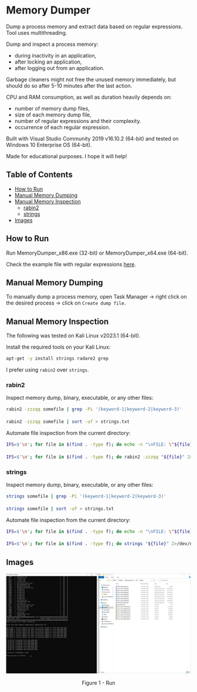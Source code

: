 # Memory Dumper

Dump a process memory and extract data based on regular expressions. Tool uses multithreading.

Dump and inspect a process memory:

* during inactivity in an application,
* after locking an application,
* after logging out from an application.

Garbage cleaners might not free the unused memory immediately, but should do so after 5-10 minutes after the last action.

CPU and RAM consumption, as well as duration heavily depends on:

* number of memory dump files,
* size of each memory dump file,
* number of regular expressions and their complexity.
* occurrence of each regular expression.

Built with Visual Studio Community 2019 v16.10.2 (64-bit) and tested on Windows 10 Enterprise OS (64-bit).

Made for educational purposes. I hope it will help!

## Table of Contents

* [How to Run](#how-to-run)
* [Manual Memory Dumping](#manual-memory-dumping)
* [Manual Memory Inspection](#manual-memory-inspection)
	* [rabin2](#rabin2)
	* [strings](#strings)
* [Images](#images)

## How to Run

Run MemoryDumper_x86.exe (32-bit) or MemoryDumper_x64.exe (64-bit).

Check the example file with regular expressions [here](https://github.com/ivan-sincek/memory-dumper/blob/main/files/expressions.txt).

## Manual Memory Dumping

To manually dump a process memory, open Task Manager -> right click on the desired process -> click on `Create dump file`.

## Manual Memory Inspection

The following was tested on Kali Linux v2023.1 (64-bit).

Install the required tools on your Kali Linux:

```bash
apt-get -y install strings radare2 grep
```

I prefer using `rabin2` over `strings`.

### rabin2

Inspect memory dump, binary, executable, or any other files:

```bash
rabin2 -zzzqq somefile | grep -Pi '(keyword-1|keyword-2|keyword-3)'

rabin2 -zzzqq somefile | sort -uf > strings.txt
```

Automate file inspection from the current directory:

```bash
IFS=$'\n'; for file in $(find . -type f); do echo -n "\nFILE: \"${file}\"\n"; rabin2 -zzzqq "${file}" 2>/dev/null | grep -Pi '(keyword-1|keyword-2|keyword-3)'; done

IFS=$'\n'; for file in $(find . -type f); do rabin2 -zzzqq "${file}" 2>/dev/null; done | sort -uf > strings.txt
```

### strings

Inspect memory dump, binary, executable, or any other files:

```bash
strings somefile | grep -Pi '(keyword-1|keyword-2|keyword-3)'

strings somefile | sort -uf > strings.txt
```

Automate file inspection from the current directory:

```bash
IFS=$'\n'; for file in $(find . -type f); do echo -n "\nFILE: \"${file}\"\n"; strings "${file}" 2>/dev/null | grep -Pi '(keyword-1|keyword-2|keyword-3)'; done

IFS=$'\n'; for file in $(find . -type f); do strings "${file}" 2>/dev/null; done | sort -uf > strings.txt
```

## Images

<p align="center"><img src="https://github.com/ivan-sincek/memory-dumper/blob/main/img/run.jpg" alt="Run"></p>

<p align="center">Figure 1 - Run</p>

